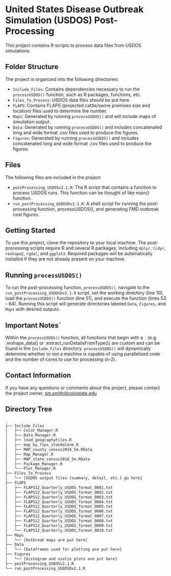 # United States Disease Outbreak Simulation (USDOS) Post-Processing
This project contains R scripts to process data files from USDOS simulations.

## Folder Structure
The project is organized into the following directories:
- `Include_Files`: Contains dependencies necessary to run the `processUSDOS()` function, such as R packages, functions, etc.
- `Files_To_Process`: USDOS data files should be put here.
- `FLAPS`: Contains FLAPS (projected cattle/swine premises size and location) files used to determine the number.
- `Maps`: Generated by running `processUSDOS()` and will include maps of simulation output.
- `Data`: Generated by running `processUSDOS()` and includes concatenated long and wide format .csv files used to produce the figures.
- `Figures`: Generated by running `processUSDOS()` and includes concatenated long and wide format .csv files used to produce the figures.

## Files
The following files are included in the project:
- `postProcessing_USDOSv2.1.R`: The R script that contains a function to process USDOS runs. This function can be thought of like main() function.
- `run_postProcessing_USDOSDv2.1.R`: A shell script for running the post-processing function, processUSDOS(), and generating FMD outbreak cost figures.

## Getting Started
To use this project, clone the repository to your local machine. The post-processing scripts require R and several R packages, including `dplyr`, `tidyr`, `reshape2`, `rgdal`, and `ggplot2`. Required packages will be automatically installed if they are not already present on your machine.

## Running `processUSDOS()`
To run the post-processing function, `processUSDOS()`, navigate to the `run_postProcessing_USDOSDv2.1.R` script, set the working directory (line 10), load the `processUSDOS()` function (line 51), and execute the function (lines 53 - 64). Running this script will generate directories labeled `Data`, `Figures`, and `Maps` with desired outputs.

## Important Notes`
Within the `processUSDOS()` function, all functions that begin with a `.` (e.g. .reshape_data() or .extract_runDetailsFromType()) are custom and can be found in the `Include_Files` directory. `processUSDOS()` will dynamically determine whether or not a machine is capable of using parallelized code and the number of cores to use for processing (n-2).

## Contact Information
If you have any questions or comments about this project, please contact the project owner, sm.smith@colostate.edu

## Directory Tree
```bash
.
├── Include_Files
│   ├── Color_Manager.R
│   ├── Data_Manager.R
│   ├── load_geographyFiles.R
│   ├── map_by_fips_standalone.R
│   ├── MAP_county_census2016_5m.RData
│   ├── Map_Manager.R
│   ├── MAP_state_census2016_5m.RData
│   ├── Package_Manager.R
│   └── Plot_Manager.R
├── Files_To_Process
│   └── [USDOS output files (summary, detail, etc.) go here]
├── FLAPS
│   ├── FLAPS12_Quarterly_USDOS_format_0001.txt
│   ├── FLAPS12_Quarterly_USDOS_format_0002.txt
│   ├── FLAPS12_Quarterly_USDOS_format_0003.txt
│   ├── FLAPS12_Quarterly_USDOS_format_0004.txt
│   ├── FLAPS12_Quarterly_USDOS_format_0005.txt
│   ├── FLAPS12_Quarterly_USDOS_format_0006.txt
│   ├── FLAPS12_Quarterly_USDOS_format_0007.txt
│   ├── FLAPS12_Quarterly_USDOS_format_0008.txt
│   ├── FLAPS12_Quarterly_USDOS_format_0009.txt
│   └── FLAPS12_Quarterly_USDOS_format_0010.txt
├── Maps
│   └── [Outbreak maps are put here]
├── Data
│   └── [Dataframes used for plotting are put here]
├── Figures
│   └── [Histogram and violin plots are put here]
├── postProcessing_USDOSv2.1.R
└── run_postProcessing_USDOSDv2.1.R
```
